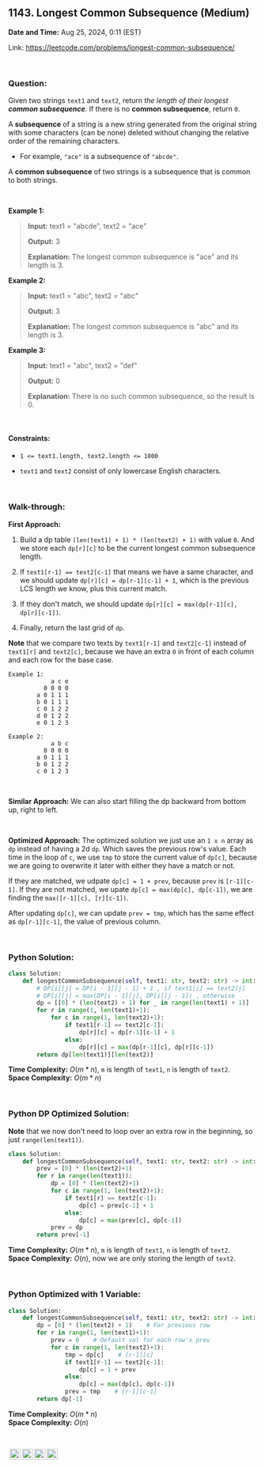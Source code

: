## 1143. Longest Common Subsequence (Medium)
**Date and Time:** Aug 25, 2024, 0:11 (EST)

Link: https://leetcode.com/problems/longest-common-subsequence/

<br>

### Question:
Given two strings `text1` and `text2`, return _the length of their longest **common subsequence**_. If there is no **common subsequence**, return `0`.

A **subsequence** of a string is a new string generated from the original string with some characters (can be none) deleted without changing the relative order of the remaining characters.

* For example, `"ace"` is a subsequence of `"abcde"`.

A **common subsequence** of two strings is a subsequence that is common to both strings.

<br>

**Example 1:**
> **Input:** text1 = "abcde", text2 = "ace" 
> 
> **Output:** 3
>
> **Explanation:** The longest common subsequence is "ace" and its length is 3.

**Example 2:**
> **Input:** text1 = "abc", text2 = "abc"
> 
> **Output:** 3
>
> **Explanation:** The longest common subsequence is "abc" and its length is 3.

**Example 3:**
> **Input:** text1 = "abc", text2 = "def"
> 
> **Output:** 0
>
> **Explanation:** There is no such common subsequence, so the result is 0.

<br>

#### Constraints:
* `1 <= text1.length, text2.length <= 1000`

* `text1` and `text2` consist of only lowercase English characters.

<br>

### Walk-through: 
**First Approach:**

1. Build a dp table `(len(text1) + 1) * (len(text2) + 1)` with value `0`. And we store each `dp[r][c]` to be the current longest common subsequence length.

2. If `text1[r-1] == text2[c-1]` that means we have a same character, and we should update `dp[r][c] = dp[r-1][c-1] + 1`, which is the previous LCS length we know, plus this current match.

3. If they don't match, we should update `dp[r][c] = max(dp[r-1][c], dp[r][c-1])`.

4. Finally, return the last grid of `dp`.

**Note** that we compare two texts by `text1[r-1]` and `text2[c-1]` instead of `text1[r]` and `text2[c]`, because we have an extra `0` in front of each column and each row for the base case.

```
Example 1:
            a c e
          0 0 0 0
        a 0 1 1 1
        b 0 1 1 1
        c 0 1 2 2
        d 0 1 2 2
        e 0 1 2 3

Example 2:
            a b c
          0 0 0 0
        a 0 1 1 1
        b 0 1 2 2
        c 0 1 2 3
```

<br>

**Similar Approach:**
We can also start filling the dp backward from bottom up, right to left.

<br>

**Optimized Approach:**
The optimized solution we just use an `1 x n` array as `dp` instead of having a 2d `dp`. Which saves the previous row's value. Each time in the loop of `c`, we use `tmp` to store the current value of `dp[c]`, because we are going to overwrite it later with either they have a match or not. 

If they are matched, we udpate `dp[c] = 1 + prev`, because `prev` is `[r-1][c-1]`. If they are not matched, we upate `dp[c] = max(dp[c], dp[c-1])`, we are finding the `max([r-1][c], [r][c-1])`.

After updating `dp[c]`, we can update `prev = tmp`, which has the same effect as `dp[r-1][c-1]`, the value of previous column.

<br>

### Python Solution:
```python
class Solution:
    def longestCommonSubsequence(self, text1: str, text2: str) -> int:
        # DP[i][j] = DP[i - 1][j - 1] + 1 , if text1[i] == text2[j] 
        # DP[i][j] = max(DP[i - 1][j], DP[i][j - 1]) , otherwise
        dp = [[0] * (len(text2) + 1) for _ in range(len(text1) + 1)]
        for r in range(1, len(text1)+1):
            for c in range(1, len(text2)+1):
                if text1[r-1] == text2[c-1]:
                    dp[r][c] = dp[r-1][c-1] + 1
                else:
                    dp[r][c] = max(dp[r-1][c], dp[r][c-1])
        return dp[len(text1)][len(text2)]
```
**Time Complexity:** $O(m * n)$, `m` is length of `text1`, `n` is length of `text2`. <br>
**Space Complexity:** $O(m * n)$

<br>

### Python DP Optimized Solution:
**Note** that we now don't need to loop over an extra row in the beginning, so just `range(len(text1))`.
```python
class Solution:
    def longestCommonSubsequence(self, text1: str, text2: str) -> int:
        prev = [0] * (len(text2)+1)
        for r in range(len(text1)):
            dp = [0] * (len(text2)+1)
            for c in range(1, len(text2)+1):
                if text1[r] == text2[c-1]:
                    dp[c] = prev[c-1] + 1
                else:
                    dp[c] = max(prev[c], dp[c-1])
            prev = dp
        return prev[-1]
```
**Time Complexity:** $O(m * n)$, `m` is length of `text1`, `n` is length of `text2`. <br>
**Space Complexity:** $O(n)$, now we are only storing the length of `text2`.

<br>

### Python Optimized with 1 Variable:
```python
class Solution:
    def longestCommonSubsequence(self, text1: str, text2: str) -> int:
        dp = [0] * (len(text2) + 1)    # For previous row
        for r in range(1, len(text1)+1):
            prev = 0    # Default val for each row's prev
            for c in range(1, len(text2)+1):
                tmp = dp[c]    # [r-1][c]
                if text1[r-1] == text2[c-1]:
                    dp[c] = 1 + prev
                else:
                    dp[c] = max(dp[c], dp[c-1])
                prev = tmp    # [r-1][c-1]
        return dp[-1]
```
**Time Complexity:** $O(m * n)$ <br>
**Space Complexity:** $O(n)$

<br>

<img style="height:22px!important;margin-left:3px;vertical-align:text-bottom;" src="https://mirrors.creativecommons.org/presskit/icons/cc.svg?ref=chooser-v1" alt="CC BY-NC-SA" title="CC BY-NC-SA"><img style="height:22px!important;margin-left:3px;vertical-align:text-bottom;" src="https://mirrors.creativecommons.org/presskit/icons/by.svg?ref=chooser-v1" alt="BY: credit must be given to the creator" title="BY: credit must be given to the creator"><img style="height:22px!important;margin-left:3px;vertical-align:text-bottom;" src="https://mirrors.creativecommons.org/presskit/icons/nc.svg?ref=chooser-v1" alt="NC: Only noncommercial uses of the work are permitted" title="NC: Only noncommercial uses of the work are permitted"><img style="height:22px!important;margin-left:3px;vertical-align:text-bottom;" src="https://mirrors.creativecommons.org/presskit/icons/sa.svg?ref=chooser-v1" alt="SA: Adaptations must be shared under the same terms" title="SA: Adaptations must be shared under the same terms">